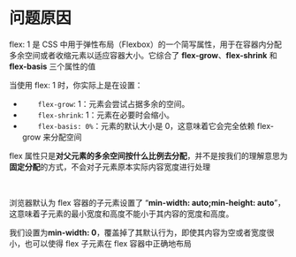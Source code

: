 # 问题原因

flex: 1 是 CSS 中用于弹性布局（Flexbox）的一个简写属性，用于在容器内分配多余空间或者收缩元素以适应容器大小。它综合了 **flex-grow**、**flex-shrink** 和 **flex-basis** 三个属性的值

当使用 flex: 1 时，你实际上是在设置：

- &emsp;&emsp;`flex-grow`: 1：元素会尝试占据多余的空间。
- &emsp;&emsp;`flex-shrink`: 1：元素在必要时会缩小。
- &emsp;&emsp;`flex-basis: 0%`：元素的默认大小是 0，这意味着它会完全依赖 flex-grow 来分配空间

flex 属性只是**对父元素的多余空间按什么比例去分配**，并不是按我们的理解意思为**固定分配**的方式，不会对子元素原本实际内容宽度进行处理

<br/>

浏览器默认为 flex 容器的子元素设置了 “**min-width: auto;min-height: auto**”，这意味着子元素的最小宽度和高度不能小于其内容的宽度和高度。

我们设置为**min-width: 0**，覆盖掉了其默认行为，即使其内容为空或者宽度很小，也可以使得 flex 子元素在 flex 容器中正确地布局
